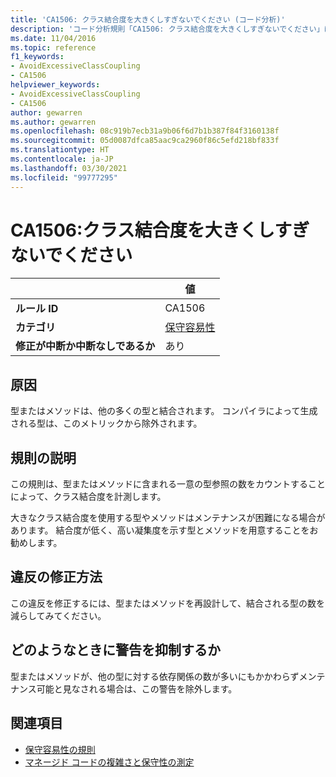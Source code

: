 ```yaml
---
title: 'CA1506: クラス結合度を大きくしすぎないでください (コード分析)'
description: 'コード分析規則「CA1506: クラス結合度を大きくしすぎないでください」について'
ms.date: 11/04/2016
ms.topic: reference
f1_keywords:
- AvoidExcessiveClassCoupling
- CA1506
helpviewer_keywords:
- AvoidExcessiveClassCoupling
- CA1506
author: gewarren
ms.author: gewarren
ms.openlocfilehash: 08c919b7ecb31a9b06f6d7b1b387f84f3160138f
ms.sourcegitcommit: 05d0087dfca85aac9ca2960f86c5efd218bf833f
ms.translationtype: HT
ms.contentlocale: ja-JP
ms.lasthandoff: 03/30/2021
ms.locfileid: "99777295"
---
```

# <a name="ca1506-avoid-excessive-class-coupling"></a>CA1506:クラス結合度を大きくしすぎないでください

| | 値 |
|-|-|
| **ルール ID** |CA1506|
| **カテゴリ** |[保守容易性](maintainability-warnings.md)|
| **修正が中断か中断なしであるか** |あり|

## <a name="cause"></a>原因

型またはメソッドは、他の多くの型と結合されます。 コンパイラによって生成される型は、このメトリックから除外されます。

## <a name="rule-description"></a>規則の説明

この規則は、型またはメソッドに含まれる一意の型参照の数をカウントすることによって、クラス結合度を計測します。

大きなクラス結合度を使用する型やメソッドはメンテナンスが困難になる場合があります。 結合度が低く、高い凝集度を示す型とメソッドを用意することをお勧めします。

## <a name="how-to-fix-violations"></a>違反の修正方法

この違反を修正するには、型またはメソッドを再設計して、結合される型の数を減らしてみてください。

## <a name="when-to-suppress-warnings"></a>どのようなときに警告を抑制するか

型またはメソッドが、他の型に対する依存関係の数が多いにもかかわらずメンテナンス可能と見なされる場合は、この警告を除外します。

## <a name="see-also"></a>関連項目

- [保守容易性の規則](maintainability-warnings.md)
- [マネージド コードの複雑さと保守性の測定](/visualstudio/code-quality/code-metrics-values)
